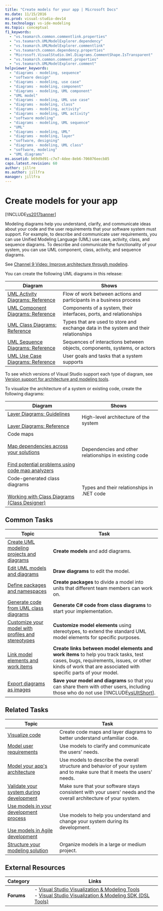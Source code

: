 ```yaml
---
title: "Create models for your app | Microsoft Docs"
ms.date: 11/15/2016
ms.prod: visual-studio-dev14
ms.technology: vs-ide-modeling
ms.topic: conceptual
f1_keywords:
  - "vs.teamarch.common.commentlink.properties"
  - "vs.teamarch.UMLModelExplorer.dependency"
  - "vs.teamarch.UMLModelExplorer.commentlink"
  - "vs.teamarch.common.dependency.properties"
  - "Microsoft.VisualStudio.Uml.Diagrams.CommentShape.IsTransparent"
  - "vs.teamarch.common.comment.properties"
  - "vs.teamarch.UMLModelExplorer.comment"
helpviewer_keywords:
  - "diagrams - modeling, sequence"
  - "software design"
  - "diagrams - modeling, use case"
  - "diagrams - modeling, component"
  - "diagrams - modeling, UML component"
  - "UML model"
  - "diagrams - modeling, UML use case"
  - "diagrams - modeling, class"
  - "diagrams - modeling, activity"
  - "diagrams - modeling, UML activity"
  - "software modeling"
  - "diagrams - modeling, UML sequence"
  - "UML"
  - "diagrams - modeling, UML"
  - "diagrams - modeling, layer"
  - "software, designing"
  - "diagrams - modeling, UML class"
  - "software, modeling"
  - "UML diagrams"
ms.assetid: b69d9d91-c7e7-4dee-8eb6-706076eecb85
caps.latest.revision: 60
author: jillre
ms.author: jillfra
manager: jillfra
---
```

# Create models for your app
[!INCLUDE[vs2017banner](../includes/vs2017banner.md)]

Modeling diagrams help you understand, clarify, and communicate ideas about your code and the user requirements that your software system must support. For example, to describe and communicate user requirements, you can use Unified Modeling Language (UML) use case, activity, class, and sequence diagrams. To describe and communicate the functionality of your system, you can use UML component, class, activity, and sequence diagrams.

 See [Channel 9 Video: Improve architecture through modeling](https://go.microsoft.com/fwlink/?LinkID=252078).

 You can create the following UML diagrams in this release:

|**Diagram**|**Shows**|
|-----------------|---------------|
|[UML Activity Diagrams: Reference](../modeling/uml-activity-diagrams-reference.md)|Flow of work between actions and participants in a business process|
|[UML Component Diagrams: Reference](../modeling/uml-component-diagrams-reference.md)|Components of a system, their interfaces, ports, and relationships|
|[UML Class Diagrams: Reference](../modeling/uml-class-diagrams-reference.md)|Types that are used to store and exchange data in the system and their relationships|
|[UML Sequence Diagrams: Reference](../modeling/uml-sequence-diagrams-reference.md)|Sequences of interactions between objects, components, systems, or actors|
|[UML Use Case Diagrams: Reference](../modeling/uml-use-case-diagrams-reference.md)|User goals and tasks that a system supports|

 To see which versions of Visual Studio support each type of diagram, see [Version support for architecture and modeling tools](../modeling/what-s-new-for-design-in-visual-studio.md#VersionSupport).

 To visualize the architecture of a system or existing code, create the following diagrams:

|**Diagram**|**Shows**|
|-----------------|---------------|
|[Layer Diagrams: Guidelines](../modeling/layer-diagrams-guidelines.md)<br /><br /> [Layer Diagrams: Reference](../modeling/layer-diagrams-reference.md)|High-level architecture of the system|
|Code maps<br /><br /> [Map dependencies across your solutions](../modeling/map-dependencies-across-your-solutions.md)<br /><br /> [Find potential problems using code map analyzers](../modeling/find-potential-problems-using-code-map-analyzers.md)|Dependencies and other relationships in existing code|
|Code-generated class diagrams<br /><br /> [Working with Class Diagrams (Class Designer)](../ide/working-with-class-diagrams-class-designer.md)|Types and their relationships in .NET code|

## Common Tasks

|**Topic**|**Task**|
|---------------|--------------|
|[Create UML modeling projects and diagrams](../modeling/create-uml-modeling-projects-and-diagrams.md)|**Create models** and add diagrams.|
|[Edit UML models and diagrams](../modeling/edit-uml-models-and-diagrams.md)|**Draw diagrams** to edit the model.|
|[Define packages and namespaces](../modeling/define-packages-and-namespaces.md)|**Create packages** to divide a model into units that different team members can work on.|
|[Generate code from UML class diagrams](../modeling/generate-code-from-uml-class-diagrams.md)|**Generate C# code from class diagrams** to start your implementation.|
|[Customize your model with profiles and stereotypes](../modeling/customize-your-model-with-profiles-and-stereotypes.md)|**Customize model elements** using stereotypes, to extend the standard UML model elements for specific purposes.|
|[Link model elements and work items](../modeling/link-model-elements-and-work-items.md)|**Create links between model elements and work items** to help you track tasks, test cases, bugs, requirements, issues, or other kinds of work that are associated with specific parts of your model.|
|[Export diagrams as images](../modeling/export-diagrams-as-images.md)|**Save your model and diagrams** so that you can share them with other users, including those who do not use [!INCLUDE[vsUltShort](../includes/vsultshort-md.md)].|

## Related Tasks

|**Topic**|**Task**|
|---------------|--------------|
|[Visualize code](../modeling/visualize-code.md)|Create code maps and layer diagrams to better understand unfamiliar code.|
|[Model user requirements](../modeling/model-user-requirements.md)|Use models to clarify and communicate the users' needs.|
|[Model your app's architecture](../modeling/model-your-app-s-architecture.md)|Use models to describe the overall structure and behavior of your system and to make sure that it meets the users' needs.|
|[Validate your system during development](../modeling/validate-your-system-during-development.md)|Make sure that your software stays consistent with your users' needs and the overall architecture of your system.|
|[Use models in your development process](../modeling/use-models-in-your-development-process.md)<br /><br /> [Use models in Agile development](https://msdn.microsoft.com/592ac27c-3d3e-454a-9c38-b76658ed137f)|Use models to help you understand and change your system during its development.|
|[Structure your modeling solution](../modeling/structure-your-modeling-solution.md)|Organize models in a large or medium project.|

## External Resources

|**Category**|**Links**|
|------------------|---------------|
|**Forums**|-   [Visual Studio Visualization & Modeling Tools](https://go.microsoft.com/fwlink/?LinkId=184720)<br />-   [Visual Studio Visualization & Modeling SDK (DSL Tools)](https://go.microsoft.com/fwlink/?LinkId=184721)|
